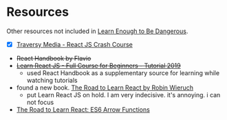 # Resources

Other resources not included in [Learn Enough to Be Dangerous](https://www.notion.so/ramidem/914534d1cae3467888dd06ff3bca0152?v=e93505a64934440b804bc2cbaa92e5cc).

- [x] [Traversy Media - React JS Crash Course](https://www.youtube.com/watch?v=sBws8MSXN7A&t=)
- ~~React Handbook by Flavio~~
- ~~[Learn React JS - Full Course for Beginners - Tutorial 2019](https://www.youtube.com/watch?v=DLX62G4lc44)~~
  - used React Handbook as a supplementary source for learning while watching tutorials
- found a new book. [The Road to Learn React by Robin Wieruch](https://roadtoreact.com/)
  - put Learn React JS on hold. I am very indecisive. it's annoying. i can not focus
- [The Road to Learn React: ES6 Arrow Functions](https://roadtoreact.com/)

